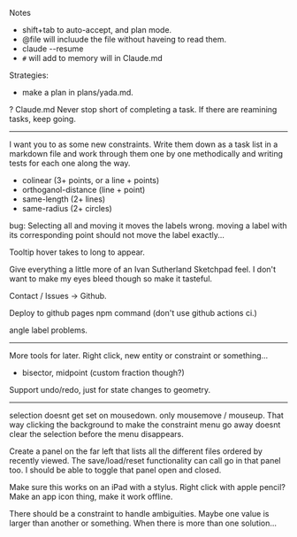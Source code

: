Notes
- shift+tab to auto-accept, and plan mode.
- @file will incluude the file without haveing to read them.
- claude --resume
- `#` will add to memory will in Claude.md

Strategies:
- make a plan in plans/yada.md.


? Claude.md Never stop short of completing a task. If there are reamining tasks, keep going.

---

I want you to as some new constraints. Write them down as a task list in a markdown file and work through them one by one methodically and writing tests for each one along the way.
- colinear (3+ points, or a line + points)
- orthoganol-distance (line + point)
- same-length (2+ lines)
- same-radius (2+ circles)

bug: Selecting all and moving it moves the labels wrong. moving a label with its corresponding point should not move the label exactly...

Tooltip hover takes to long to appear.

Give everything a little more of an Ivan Sutherland Sketchpad feel. I don't want to make my eyes bleed though so make it tasteful.

Contact / Issues -> Github.

Deploy to github pages npm command (don't use github actions ci.)


angle label problems.

---

More tools for later. Right click, new entity or constraint or something...
- bisector, midpoint (custom fraction though?)


Support undo/redo, just for state changes to geometry.

---

selection doesnt get set on mousedown. only mousemove / mouseup. That way clicking the background to make the constraint menu go away doesnt clear the selection before the menu disappears.


Create a panel on the far left that lists all the different files ordered by recently viewed. The save/load/reset functionality can call go in that panel too. I should be able to toggle that panel open and closed.




Make sure this works on an iPad with a stylus. Right click with apple pencil?
Make an app icon thing, make it work offline.


There should be a constraint to handle ambiguities. Maybe one value is larger than another or something. When there is more than one solution...



